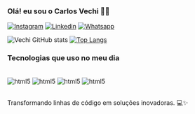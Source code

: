 ### Olá! eu sou o Carlos Vechi 🤙🏼 


[![Instagram](https://img.shields.io/badge/Instagram-E4405F?style=for-the-badge&logo=instagram&logoColor=white)](https://www.instagram.com/juniorvechi/)
[![Linkedin](https://img.shields.io/badge/LinkedIn-0077B5?style=for-the-badge&logo=linkedin&logoColor=white)](https://www.linkedin.com/in/carlos-vechi-47229a236/)
[![Whatsapp](https://img.shields.io/badge/WhatsApp-25D366?style=for-the-badge&logo=whatsapp&logoColor=white)](https://wa.me/5513981360155?text=Ol%C3%A1!)


![Vechi GitHub stats](https://github-readme-stats.vercel.app/api?username=carlosvechi&show_icons=true&theme=synthwave)
[![Top Langs](https://github-readme-stats.vercel.app/api/top-langs/?username=carlosvechi)](https://github.com/anuraghazra/github-readme-stats)

### Tecnologias que uso no meu dia

<div style= "display:  inline_block"><br/>
<img align="center" alt="html5" src= "https://img.shields.io/badge/Java-ED8B00?style=for-the-badge&logo=openjdk&logoColor=white">
<img align="center" alt="html5" src= "https://img.shields.io/badge/CSS-239120?&style=for-the-badge&logo=css3&logoColor=white">
<img align="center" alt="html5" src= "https://img.shields.io/badge/HTML-239120?style=for-the-badge&logo=html5&logoColor=white">
<img align="center" alt="html5" src= "https://img.shields.io/badge/JavaScript-F7DF1E?style=for-the-badge&logo=javascript&logoColor=black">
</div><br/>

Transformando linhas de código em soluções inovadoras. 💻✨


